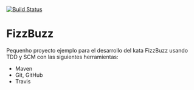 [![Build Status](https://travis-ci.org/andresjordanze/fizzbuzz.png)](https://travis-ci.org/andresjordanze/fizzbuzz)


FizzBuzz
========
Pequenho proyecto ejemplo para el desarrollo del kata FizzBuzz usando TDD y SCM con las siguientes herramientas:
* Maven
* Git, GitHub
* Travis
